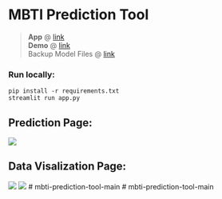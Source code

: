 # MBTI Prediction Tool

<!-- > **App** @ [link](https://share.streamlit.io/ackw/mbti-prediction-tool/main/app.py)<br> -->
> **App** @ [link](https://share.streamlit.io/andrel-chew/mbti-test/main/app.py)<br>
> **Demo** @ [link](https://youtu.be/hR6-Z3A01Tw)<br>
> Backup Model Files @ [link](https://drive.google.com/drive/folders/11hstfX7Jo7WNiAURPjTKQ4fStmkC7Ekq?usp=sharing)<br>
<!-- > **Models** @ [link](https://github.com/ackw/mbti-prediction) // currently a private repo -->

### Run locally:
`pip install -r requirements.txt`
<br>
`streamlit run app.py `

## Prediction Page:
<img src="https://user-images.githubusercontent.com/69747121/154801469-c2ea777b-ade3-4584-bc42-e8dfebf73750.png">

## Data Visalization Page:
<img src="https://user-images.githubusercontent.com/69747121/154801475-4f624f5d-0ea9-4dff-a609-15a366478cd9.png">
<img src="https://user-images.githubusercontent.com/69747121/154801473-9c4a35c5-8bba-430f-8d81-7979fb5629ab.png">
#   m b t i - p r e d i c t i o n - t o o l - m a i n  
 #   m b t i - p r e d i c t i o n - t o o l - m a i n  
 